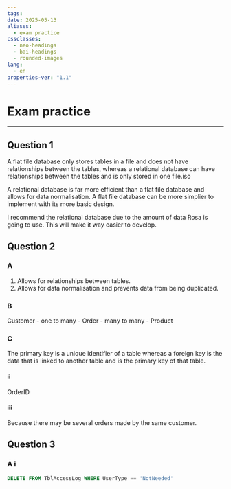 ```yaml
---
tags: 
date: 2025-05-13
aliases:
  - exam practice
cssclasses:
  - neo-headings
  - bai-headings
  - rounded-images
lang:
  - en
properties-ver: "1.1"
---
```

# Exam practice
***

## Question 1
A flat file database only stores tables in a file and does not have relationships between the tables, whereas a relational database can have relationships between the tables and is only stored in one file.iso

A relational database is far more efficient than a flat file database and allows for data normalisation. A flat file database can be more simplier to implement with its more basic design.

I recommend the relational database due to the amount of data Rosa is going to use. This will make it way easier to develop.

## Question 2
### A
1. Allows for relationships between tables.
2. Allows for data normalisation and prevents data from being duplicated.
### B
Customer - one to many - Order - many to many - Product
### C
The primary key is a unique identifier of a table whereas a foreign key is the data that is linked to another table and is the primary key of that table.

#### ii
OrderID

#### iii
Because there may be several orders made by the same customer.

## Question 3
### A i
```SQL
DELETE FROM TblAccessLog WHERE UserType == 'NotNeeded'
```
